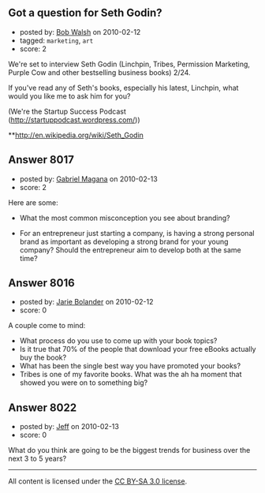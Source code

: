 ## Got a question for Seth Godin?

- posted by: [Bob Walsh](https://stackexchange.com/users/-1/346-bob-walsh) on 2010-02-12
- tagged: `marketing`, `art`
- score: 2

We're set to interview Seth Godin (Linchpin, Tribes, Permission Marketing, Purple Cow and other bestselling business books) 2/24.

If you've read any of Seth's books, especially his latest, Linchpin, what would you like me to ask him for you?

(We're the Startup Success Podcast (http://startuppodcast.wordpress.com/))

**http://en.wikipedia.org/wiki/Seth_Godin


## Answer 8017

- posted by: [Gabriel Magana](https://stackexchange.com/users/-1/1158-gabriel-magana) on 2010-02-13
- score: 2

Here are some:

- What the most common misconception you see about branding?

- For an entrepreneur just starting a company, is having a strong personal brand as important as developing a strong brand for your young company?  Should the entrepreneur aim to develop both at the same time?


## Answer 8016

- posted by: [Jarie Bolander](https://stackexchange.com/users/-1/585-jarie-bolander) on 2010-02-12
- score: 0

A couple come to mind:

 - What process do you use to come up with your book topics?
 - Is it true that 70% of the people that download your free eBooks actually buy the book?
 - What has been the single best way you have promoted your books?
 - Tribes is one of my favorite books. What was the ah ha moment that showed you were on to something big?






## Answer 8022

- posted by: [Jeff](https://stackexchange.com/users/-1/876-jeff) on 2010-02-13
- score: 0

What do you think are going to be the biggest trends for business over the next 3 to 5 years?



---

All content is licensed under the [CC BY-SA 3.0 license](https://creativecommons.org/licenses/by-sa/3.0/).
